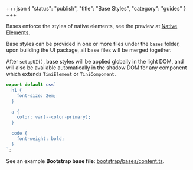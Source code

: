 +++json
{
  "status": "publish",
  "title": "Base Styles",
  "category": "guides"
}
+++

Bases enforce the styles of native elements, see the preview at [Native Elements](/ui/native-element).

Base styles can be provided in one or more files under the `bases` folder, upon building the UI package, all base files will be merged together.

After `setupUI()`, base styles will be applied globally in the light DOM, and will also be available automatically in the shadow DOM for any component which extends `TiniElement` or `TiniComponent`.

```ts
export default css`
  h1 {
    font-size: 2em;
  }

  a {
    color: var(--color-primary);
  }

  code {
    font-weight: bold;
  }
`;
```

See an example **Bootstrap base file**: [bootstrap/bases/content.ts](https://github.com/tinijs/tinijs/blob/main/packages/ui/ui/styles/bootstrap/bases/content.ts).
